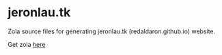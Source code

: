 # jeronlau.tk
Zola source files for generating jeronlau.tk (redaldaron.github.io) website.

Get zola [here](https://github.com/getzola/zola/releases)
